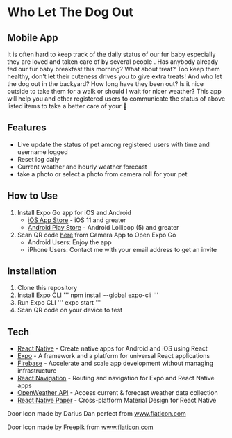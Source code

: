 # Who Let The Dog Out


## Mobile App


It is often hard to keep track of the daily status of our fur baby especially they are loved and taken care of by several people . Has anybody already fed our fur baby breakfast this morning? What about treat? Too keep them healthy, don't let their cuteness drives you to give extra treats! And who let the dog out in the backyard? How long have they been out? Is it nice outside to take them for a walk or should I wait for nicer weather? This app will help you and other registered users to communicate the status of above listed items to take a better care of your 🐾


## Features


- Live update the status of pet among registered users with time and username logged
- Reset log daily
- Current weather and hourly weather forecast
- take a photo or select a photo from camera roll for your pet


## How to Use


1. Install Expo Go app for iOS and Android
    - [iOS App Store](https://itunes.com/apps/exponent) - iOS 11 and greater
    - [Android Play Store](https://play.google.com/store/apps/details?id=host.exp.exponent) - Android Lollipop (5) and greater
2. Scan QR code [here](https://expo.dev/@ayaka_y/who-let-the-dog-out) from Camera App to Open Expo Go
   - Android Users: Enjoy the app
   - iPhone Users: Contact me with your email address to get an invite


## Installation


1. Clone this repository
2. Install Expo CLI
'''
npm install --global expo-cli
'''
3. Run Expo CLI
'''
expo start
'''
4. Scan QR code on your device to test


## Tech


- [React Native](https://reactnative.dev/) - Create native apps for Android and iOS using React
- [Expo](https://expo.dev/) - A framework and a platform for universal React applications
- [Firebase](https://firebase.google.com/) - Accelerate and scale app development without managing infrastructure
- [React Navigation](https://reactnavigation.org/) - Routing and navigation for Expo and React Native apps
- [OpenWeather API](https://openweathermap.org/api) - Access current & forecast weather data collection
- [React Native Paper](https://callstack.github.io/react-native-paper/) - Cross-platform Material Design for React Native


Door Icon made by Darius Dan perfect from www.flaticon.com

Door Icon made by Freepik from www.flaticon.com
